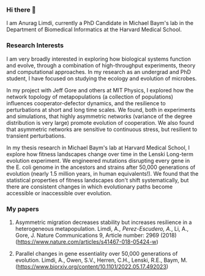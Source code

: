 ### Hi there 👋

I am Anurag Limdi, currently a PhD Candidate in Michael Baym's lab in the Department of Biomedical Informatics at the Harvard Medical School. 

### Research Interests

I am very broadly interested in exploring how biological systems function and evolve, through a combination of high-throughput experiments, theory and computational approaches. In my research as an undergrad and PhD student, I have focused on studying the ecology and evolution of microbes. 

In my project with Jeff Gore and others at MIT Physics, I explored how the network topology of metapopulations (a collection of populations) influences cooperator-defector dynamics, and the resilience to perturbations at short and long time scales. We found, both in experiments and simulations, that highly asymmetric networks (variance of the degree distribution is very large) promote evolution of cooperation. We also found that asymmetric networks are sensitive to continuous stress, but resilient to transient perturbations.

In my thesis research in Michael Baym's lab at Harvard Medical School, I explore how fitness landscapes change over time in the Lenski Long-term evolution experiment. We engineered mutations disrupting every gene in the E. coli genome in the ancestors and strains after 50,000 generations of evolution (nearly 1.5 million years, in human equivalents!). We found that the statistical properties of fitness landscapes don't shift systematically, but there are consistent changes in which evolutionary paths become accessible or inaccessible over evolution.

### My papers
 
1. Asymmetric migration decreases stability but increases resilience in a heterogeneous metapopulation. Limdi, A.*, Perez-Escudero, A.*, Li, A., Gore, J. Nature Communications 9, Article number: 2969 (2018) (https://www.nature.com/articles/s41467-018-05424-w)

2. Parallel changes in gene essentiality over 50,000 generations of evolution. Limdi, A., Owen, S.V., Herren, C.H., Lenski, R.E., Baym, M.  (https://www.biorxiv.org/content/10.1101/2022.05.17.492023)




<!--
**anuraglimdi/anuraglimdi** is a ✨ _special_ ✨ repository because its `README.md` (this file) appears on your GitHub profile.

Here are some ideas to get you started:

- 🔭 I’m currently working on ...
- 🌱 I’m currently learning ...
- 👯 I’m looking to collaborate on ...
- 🤔 I’m looking for help with ...
- 💬 Ask me about ...
- 📫 How to reach me: ...
- 😄 Pronouns: ...
- ⚡ Fun fact: ...
-->
